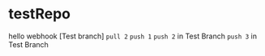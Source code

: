 # testRepo
hello webhook 
[Test branch]
`pull 2`
`push 1`
`push 2` in Test Branch
`push 3` in Test Branch
